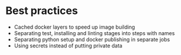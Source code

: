 # Best practices

- Cached docker layers to speed up image building
- Separating test, installing and linting stages into steps with names
- Separating python setup and docker publishing in separate jobs
- Using secrets instead of putting private data
